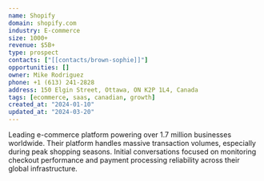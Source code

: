 ```yaml
---
name: Shopify
domain: shopify.com
industry: E-commerce
size: 1000+
revenue: $5B+
type: prospect
contacts: ["[[contacts/brown-sophie]]"]
opportunities: []
owner: Mike Rodriguez
phone: +1 (613) 241-2828
address: 150 Elgin Street, Ottawa, ON K2P 1L4, Canada
tags: [ecommerce, saas, canadian, growth]
created_at: "2024-01-10"
updated_at: "2024-03-20"
---
```


Leading e-commerce platform powering over 1.7 million businesses worldwide. Their platform handles massive transaction volumes, especially during peak shopping seasons. Initial conversations focused on monitoring checkout performance and payment processing reliability across their global infrastructure.